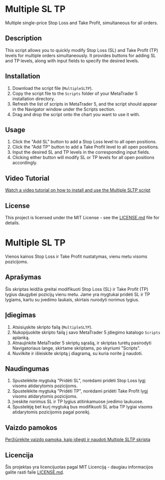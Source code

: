 # Multiple SL TP
Multiple single-price Stop Loss and Take Profit, simultaneous for all orders.

## Description
This script allows you to quickly modify Stop Loss (SL) and Take Profit (TP) levels for multiple orders simultaneously. It provides buttons for adding SL and TP levels, along with input fields to specify the desired levels.

## Installation
1. Download the script file (`MultipleSLTP`).
2. Copy the script file to the `Scripts` folder of your MetaTrader 5 installation directory.
3. Refresh the list of scripts in MetaTrader 5, and the script should appear in the Navigator window under the Scripts section.
4. Drag and drop the script onto the chart you want to use it with.

## Usage
1. Click the "Add SL" button to add a Stop Loss level to all open positions.
2. Click the "Add TP" button to add a Take Profit level to all open positions.
3. Input the desired SL and TP levels in the corresponding input fields.
4. Clicking either button will modify SL or TP levels for all open positions accordingly.

## Video Tutorial
[Watch a video tutorial on how to install and use the Multiple SLTP script](https://github.com/Rimvydasdev/MultipleSLTP/assets/119669569/017a61ea-922a-4895-a25e-2073b2daa93f)

## License
This project is licensed under the MIT License - see the [LICENSE.md](LICENSE.md) file for details.


# Multiple SL TP
Vienos kainos Stop Loss ir Take Profit nustatymas, vienu metu visoms pozicijoms.

## Aprašymas
Šis skriptas leidžia greitai modifikuoti Stop Loss (SL) ir Take Profit (TP) lygius daugybei pozicijų vienu metu. Jame yra mygtukai pridėti SL ir TP lygiams, kartu su įvedimo laukais, skirtais nurodyti norimus lygius.

## Įdiegimas
1. Atsisiųskite skripto failą (`MultipleSLTP`).
2. Nukopijuokite skripto failą į savo MetaTrader 5 įdiegimo katalogo `Scripts` aplanką.
3. Atnaujinkite MetaTrader 5 skriptų sąrašą, ir skriptas turėtų pasirodyti Navigatoriaus lange, skirtame skriptams, po skyriumi "Scripts".
4. Nuvilkite ir išleiskite skriptą į diagramą, su kuria norite jį naudoti.

## Naudingumas
1. Spustelėkite mygtuką "Pridėti SL", norėdami pridėti Stop Loss lygį visoms atidarytomis pozicijoms.
2. Spustelėkite mygtuką "Pridėti TP", norėdami pridėti Take Profit lygį visoms atidarytomis pozicijoms.
3. Įveskite norimus SL ir TP lygius atitinkamuose įvedimo laukuose.
4. Spustelėję bet kurį mygtuką bus modifikuoti SL arba TP lygiai visoms atidarytomis pozicijomis pagal poreikį.

## Vaizdo pamokos
[Peržiūrėkite vaizdo pamoką, kaip įdiegti ir naudoti Multiple SLTP skriptą](https://github.com/Rimvydasdev/MultipleSLTP/assets/119669569/017a61ea-922a-4895-a25e-2073b2daa93f)

## Licencija
Šis projektas yra licencijuotas pagal MIT Licenciją - daugiau informacijos galite rasti faile [LICENSE.md](LICENSE.md).
